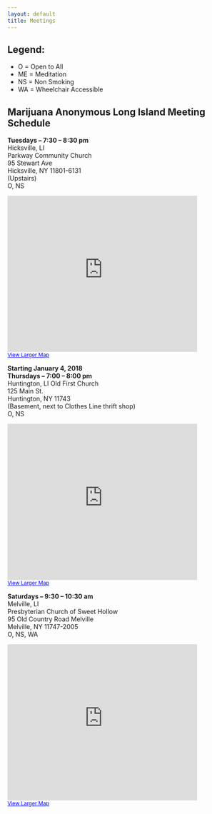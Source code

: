 ```yaml
---
layout: default
title: Meetings
---
```


## **Legend:**
* O = Open to All
* ME = Meditation
* NS = Non Smoking
* WA = Wheelchair Accessible

## **Marijuana Anonymous Long Island Meeting Schedule**

**Tuesdays – 7:30 – 8:30 pm**  
Hicksville, LI  
Parkway Community Church  
95 Stewart Ave  
Hicksville, NY 11801-6131  
(Upstairs)  
O, NS  
<p><iframe src="http://maps.google.com/maps?f=q&amp;source=s_q&amp;hl=en&amp;geocode=&amp;q=95+Stewart+Ave+Hicksville,+NY+11801-6131&amp;aq=&amp;sll=37.0625,-95.677068&amp;sspn=54.621153,114.169922&amp;ie=UTF8&amp;hq=&amp;hnear=95+Stewart+Ave,+Hicksville,+Nassau,+New+York+11801&amp;z=14&amp;ll=40.74784,-73.542312&amp;output=embed" frameborder="0" marginwidth="0" marginheight="0" scrolling="no" width="425" height="350"></iframe><br />
<small><a style="color: #0000ff; text-align: left;" href="http://maps.google.com/maps?f=q&amp;source=embed&amp;hl=en&amp;geocode=&amp;q=95+Stewart+Ave+Hicksville,+NY+11801-6131&amp;aq=&amp;sll=37.0625,-95.677068&amp;sspn=54.621153,114.169922&amp;ie=UTF8&amp;hq=&amp;hnear=95+Stewart+Ave,+Hicksville,+Nassau,+New+York+11801&amp;z=14&amp;ll=40.74784,-73.542312">View Larger Map</a></small></p>

**Starting January 4, 2018**<br/>
**Thursdays – 7:00 – 8:00 pm**  
Huntington, LI
Old First Church<br/>
125 Main St.<br/>
Huntington, NY 11743<br/>
(Basement, next to Clothes Line thrift shop)<br/>
O, NS<br/>
<p><iframe src="https://www.google.com/maps/embed?pb=!1m18!1m12!1m3!1d3016.8770661235753!2d-73.42196368431463!3d40.874571979314595!2m3!1f0!2f0!3f0!3m2!1i1024!2i768!4f13.1!3m3!1m2!1s0x89e827d4ec6c44e5%3A0xde259a442c776766!2sOld+First+Presbyterian+Church!5e0!3m2!1sen!2sus!4v1514339690780" frameborder="0" marginwidth="0" marginheight="0" scrolling="no" width="425" height="350"></iframe><br />
<small><a style="color: #0000ff; text-align: left;" href="https://www.google.com/maps/place/Old+First+Presbyterian+Church/@40.874572,-73.4219637,17z/data=!3m1!4b1!4m5!3m4!1s0x89e827d4ec6c44e5:0xde259a442c776766!8m2!3d40.874572!4d-73.419775">View Larger Map</a></small></p>

**Saturdays – 9:30 – 10:30 am**  
Melville, LI  
Presbyterian Church of Sweet Hollow  
95 Old Country Road Melville  
Melville, NY 11747-2005  
O, NS, WA  
<p><iframe src="http://maps.google.com/maps?f=q&amp;source=s_q&amp;hl=en&amp;geocode=&amp;q=95+Old+Country+Road+Melville+Melville,+NY+11747-2005&amp;aq=&amp;sll=40.727168,-73.60908&amp;sspn=0.012261,0.027874&amp;ie=UTF8&amp;hq=&amp;hnear=95+Old+Country+Rd,+Melville,+Suffolk,+New+York+11747&amp;z=14&amp;ll=40.7928,-73.428392&amp;output=embed" frameborder="0" marginwidth="0" marginheight="0" scrolling="no" width="425" height="350"></iframe><br />
<small><a style="color: #0000ff; text-align: left;" href="http://maps.google.com/maps?f=q&amp;source=embed&amp;hl=en&amp;geocode=&amp;q=95+Old+Country+Road+Melville+Melville,+NY+11747-2005&amp;aq=&amp;sll=40.727168,-73.60908&amp;sspn=0.012261,0.027874&amp;ie=UTF8&amp;hq=&amp;hnear=95+Old+Country+Rd,+Melville,+Suffolk,+New+York+11747&amp;z=14&amp;ll=40.7928,-73.428392">View Larger Map</a></small></p>
